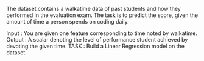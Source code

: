 The dataset contains a walkatime data of past students and how they performed in
the evaluation exam. The task is to predict the score, given the amount of time a person
spends on coding daily.

Input : You are given one feature corresponding to time noted by walkatime.
Output : A scalar denoting the level of performance student achieved by devoting the given time.
TASK : Build a Linear Regression model on the dataset.
